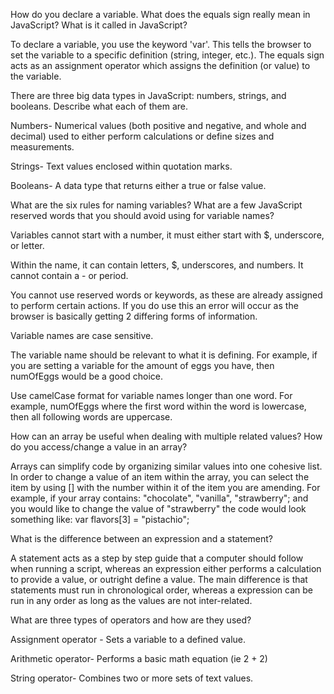 How do you declare a variable. What does the equals sign really mean in JavaScript? What is it called in JavaScript?

To declare a variable, you use the keyword 'var'. This tells the browser to set the variable to a specific definition (string, integer, etc.). The equals sign acts as an assignment operator which assigns the definition (or value) to the variable.

There are three big data types in JavaScript: numbers, strings, and booleans.
 Describe what each of them are.

Numbers- Numerical values (both positive and negative, and whole and decimal) used to either perform calculations or define sizes and measurements.

Strings- Text values enclosed within quotation marks.

Booleans- A data type that returns either a true or false value.

What are the six rules for naming variables? What are a few JavaScript reserved words that you should avoid using for variable names?

Variables cannot start with a number, it must either start with $, underscore, or letter.

Within the name, it can contain letters, $, underscores, and numbers. It cannot contain a - or period.

You cannot use reserved words or keywords, as these are already assigned to perform certain actions. If you do use this an error will occur as the browser is basically getting 2 differing forms of information.

Variable names are case sensitive.

The variable name should be relevant to what it is defining. For example, if you are setting a variable for the amount of eggs you have, then numOfEggs would be a good choice.

Use camelCase format for variable names longer than one word. For example, numOfEggs where the first word within the word is lowercase, then all following words are uppercase.


How can an array be useful when dealing with multiple related values? How do you access/change a value in an array?

Arrays can simplify code by organizing similar values into one cohesive list. In order to change a value of an item within the array, you can select the item by using [] with the number within it of the item you are amending. For example, if your array contains: "chocolate", "vanilla", "strawberry"; and you would like to change the value of "strawberry" the code would look something like: var flavors[3] = "pistachio";

What is the difference between an expression and a statement?

A statement acts as a step by step guide that a computer should follow when running a script, whereas an expression either performs a calculation to provide a value, or outright define a value. The main difference is that statements must run in chronological order, whereas a expression can be run in any order as long as the values are not inter-related.

What are three types of operators and how are they used?

Assignment operator - Sets a variable to a defined value.

Arithmetic operator- Performs a basic math equation (ie 2 + 2)

String operator- Combines two or more sets of text values.
